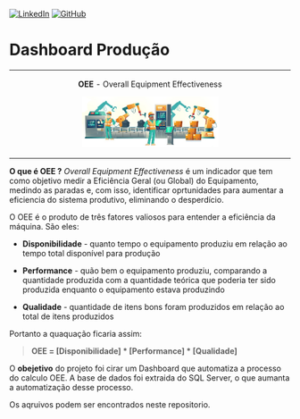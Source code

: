 [![LinkedIn](https://img.shields.io/badge/LinkedIn-blue?style=flat&logo=linkedin&labelColor=blue)](https://www.linkedin.com/in/matheuslatorre)
[![GitHub](https://img.shields.io/badge/GitHub-black?style=flat&logo=github&labelColor=grey)](https://github.com/mattlatorre/Portfolio)


# Dashboard Produção

<table align="center"><tr><td align="center" width="9999">

 **OEE** - Overall Equipment Effectiveness

<p align="center">
  <img src = "OEE.jpg" width=50%>
</p>

</td></tr></table>


**O que é OEE ?** *Overall Equipment Effectiveness*  é um indicador que tem como objetivo medir a Eficiência Geral (ou Global) do Equipamento, medindo as paradas e, com isso, identificar oprtunidades para aumentar a eficiencia do sistema produtivo, eliminando o desperdício.

O OEE é o produto de três fatores valiosos para entender a eficiência da máquina. São eles:

* **Disponibilidade** - quanto tempo o equipamento produziu em relação ao tempo total disponível para produção

* **Performance** -  quão bem o equipamento produziu, comparando a quantidade produzida com a quantidade teórica que poderia ter sido produzida enquanto o equipamento estava produzindo

* **Qualidade** -  quantidade de itens bons foram produzidos em relação ao total de itens produzidos

Portanto a quaquação ficaria assim: 

> **OEE = [Disponibilidade] * [Performance] * [Qualidade]**


O **obejetivo** do projeto foi cirar um Dashboard que automatiza a processo do calculo OEE. A base de dados foi extraida do SQL Server, o que aumanta a automatização desse processo. 

Os aqruivos podem ser encontrados neste repositorio. 









